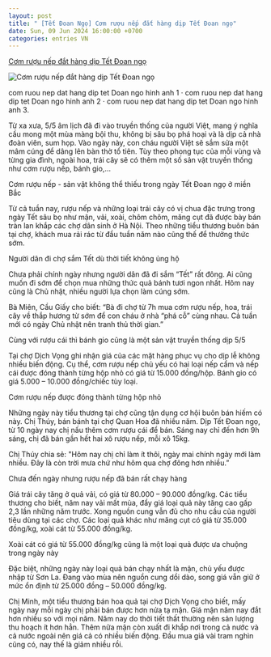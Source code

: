 ```yaml
---
layout: post
title: " [Tết Đoan Ngọ] Cơm rượu nếp đắt hàng dịp Tết Đoan ngọ"
date: Sun, 09 Jun 2024 16:00:00 +0700
categories: entries VN
---
```

[Cơm rượu nếp đắt hàng dịp Tết Đoan ngọ](https://vov.vn/thi-truong/com-ruou-nep-dat-hang-dip-tet-doan-ngo-post1100439.vov)

![Cơm rượu nếp đắt hàng dịp Tết Đoan ngọ](https://vov-media.emitech.vn/sites/default/files/styles/og_image/public/2024-06/hai_xo_ruou_cai.jpg?v=1717931815)

com ruou nep dat hang dip tet Doan ngo hinh anh 1 · com ruou nep dat hang dip tet Doan ngo hinh anh 2 · com ruou nep dat hang dip tet Doan ngo hinh anh 3.

Từ xa xưa, 5/5 âm lịch đã đi vào truyền thống của người Việt, mang ý nghĩa cầu mong một mùa màng bội thu, không bị sâu bọ phá hoại và là dịp cả nhà đoàn viên, sum họp. Vào ngày này, con cháu người Việt sẽ sắm sửa một mâm cúng để dâng lên bàn thờ tổ tiên. Tùy theo phong tục của mỗi vùng và từng gia đình, ngoài hoa, trái cây sẽ có thêm một số sản vật truyền thống như cơm rượu nếp, bánh gio,…

Cơm rượu nếp - sản vật không thể thiếu trong ngày Tết Đoan ngọ ở miền Bắc

Từ cả tuần nay, rượu nếp và những loại trái cây có vị chua đặc trưng trong ngày Tết sâu bọ như mận, vải, xoài, chôm chôm, măng cụt đã được bày bán tràn lan khắp các chợ dân sinh ở Hà Nội. Theo những tiểu thương buôn bán tại chợ, khách mua rải rác từ đầu tuần năm nào cũng thế để thưởng thức sớm.

Người dân đi chợ sắm Tết dù thời tiết không ủng hộ

Chưa phải chính ngày nhưng người dân đã đi sắm “Tết” rất đông. Ai cũng muốn đi sớm để chọn mua những thức quả bánh tươi ngon nhất. Hôm nay cũng là Chủ nhật, nhiều người lựa chọn làm cúng sớm.

Bà Miên, Cầu Giấy cho biết: “Bà đi chợ từ 7h mua cơm rượu nếp, hoa, trái cây về thắp hương từ sớm để con cháu ở nhà “phá cỗ” cùng nhau. Cả tuần mới có ngày Chủ nhật nên tranh thủ thời gian.”

Cùng với rượu cái thì bánh gio cũng là một sản vật truyền thống dịp 5/5

Tại chợ Dịch Vọng ghi nhận giá của các mặt hàng phục vụ cho dịp lễ không nhiều biến động. Cụ thể, cơm rượu nếp chủ yếu có hai loại nếp cẩm và nếp cái được đóng thành từng hộp nhỏ có giá từ 15.000 đồng/hộp. Bánh gio có giá 5.000 – 10.000 đồng/chiếc tùy loại.

Cơm rượu nếp được đóng thành từng hộp nhỏ

Những ngày này tiểu thương tại chợ cũng tận dụng cơ hội buôn bán hiếm có này. Chị Thúy, bán bánh tại chợ Quan Hoa đã nhiều năm. Dịp Tết Đoan ngọ, từ 10 ngày nay chị nấu thêm cơm rượu cái để bán. Sáng nay chỉ đến hơn 9h sáng, chị đã bán gần hết hai xô rượu nếp, mỗi xô 15kg.

Chị Thúy chia sẻ: "Hôm nay chị chỉ làm ít thôi, ngày mai chính ngày mới làm nhiều. Đây là còn trời mưa chứ như hôm qua chợ đông hơn nhiều.”

Chưa đến ngày nhưng rượu nếp đã bán rất chạy hàng

Giá trái cây tăng ở quả vải, có giá từ 80.000 – 90.000 đồng/kg. Các tiểu thương cho biết, năm nay vải mất mùa, đẩy giá loại quả này tăng cao gấp 2,3 lần những năm trước. Xong nguồn cung vẫn đủ cho nhu cầu của người tiêu dùng tại các chợ. Các loại quả khác như măng cụt có giá từ 35.000 đồng/kg, xoài cát từ 55.000 đồng/kg.

Xoài cát có giá từ 55.000 đồng/kg cũng là một loại quả được ưa chuộng trong ngày này

Đặc biệt, những ngày này loại quả bán chạy nhất là mận, chủ yếu được nhập từ Sơn La. Đang vào mùa nên nguồn cung dồi dào, song giá vẫn giữ ở mức ổn định từ 25.000 đồng – 50.000 đồng/kg.

Chị Minh, một tiểu thương bán hoa quả tại chợ Dịch Vọng cho biết, mấy ngày nay mỗi ngày chị phải bán được hơn nửa tạ mận. Giá mận năm nay đắt hơn nhiều so với mọi năm. Năm nay do thời tiết thất thường nên sản lượng thu hoạch ít hơn hẳn. Thêm nữa mận còn xuất đi khắp nơi trong cả nước và cả nước ngoài nên giá cả có nhiều biến động. Đầu mua giá vài tram nghìn cũng có, nay thế là giảm nhiều rồi.

